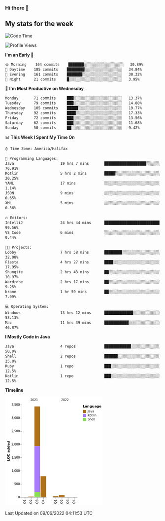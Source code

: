 ### Hi there 👋

## My stats for the week
<!--START_SECTION:waka-->
![Code Time](http://img.shields.io/badge/Code%20Time-257%20hrs%208%20mins-blue)

![Profile Views](http://img.shields.io/badge/Profile%20Views-0-blue)

**I'm an Early 🐤** 

```text
🌞 Morning    164 commits    ███████░░░░░░░░░░░░░░░░░░   30.89% 
🌆 Daytime    185 commits    ████████░░░░░░░░░░░░░░░░░   34.84% 
🌃 Evening    161 commits    ███████░░░░░░░░░░░░░░░░░░   30.32% 
🌙 Night      21 commits     █░░░░░░░░░░░░░░░░░░░░░░░░   3.95%

```
📅 **I'm Most Productive on Wednesday** 

```text
Monday       71 commits     ███░░░░░░░░░░░░░░░░░░░░░░   13.37% 
Tuesday      79 commits     ███░░░░░░░░░░░░░░░░░░░░░░   14.88% 
Wednesday    105 commits    █████░░░░░░░░░░░░░░░░░░░░   19.77% 
Thursday     92 commits     ████░░░░░░░░░░░░░░░░░░░░░   17.33% 
Friday       72 commits     ███░░░░░░░░░░░░░░░░░░░░░░   13.56% 
Saturday     62 commits     ███░░░░░░░░░░░░░░░░░░░░░░   11.68% 
Sunday       50 commits     ██░░░░░░░░░░░░░░░░░░░░░░░   9.42%

```


📊 **This Week I Spent My Time On** 

```text
⌚︎ Time Zone: America/Halifax

💬 Programming Languages: 
Java                     19 hrs 7 mins       ███████████████████░░░░░░   76.91% 
Kotlin                   5 hrs 2 mins        █████░░░░░░░░░░░░░░░░░░░░   20.25% 
YAML                     17 mins             ░░░░░░░░░░░░░░░░░░░░░░░░░   1.14% 
JSON                     9 mins              ░░░░░░░░░░░░░░░░░░░░░░░░░   0.65% 
XML                      5 mins              ░░░░░░░░░░░░░░░░░░░░░░░░░   0.36%

🔥 Editors: 
IntelliJ                 24 hrs 44 mins      █████████████████████████   99.56% 
VS Code                  6 mins              ░░░░░░░░░░░░░░░░░░░░░░░░░   0.44%

🐱‍💻 Projects: 
Lobby                    7 hrs 58 mins       ████████░░░░░░░░░░░░░░░░░   32.08% 
Fiesta                   4 hrs 27 mins       ████░░░░░░░░░░░░░░░░░░░░░   17.95% 
Shungite                 2 hrs 43 mins       ██░░░░░░░░░░░░░░░░░░░░░░░   10.97% 
Wardrobe                 2 hrs 17 mins       ██░░░░░░░░░░░░░░░░░░░░░░░   9.25% 
brane                    1 hr 59 mins        ██░░░░░░░░░░░░░░░░░░░░░░░   7.99%

💻 Operating System: 
Windows                  13 hrs 12 mins      █████████████░░░░░░░░░░░░   53.13% 
Mac                      11 hrs 39 mins      ███████████░░░░░░░░░░░░░░   46.87%

```

**I Mostly Code in Java** 

```text
Java                     4 repos             ████████████░░░░░░░░░░░░░   50.0% 
Shell                    2 repos             ██████░░░░░░░░░░░░░░░░░░░   25.0% 
Ruby                     1 repo              ███░░░░░░░░░░░░░░░░░░░░░░   12.5% 
Kotlin                   1 repo              ███░░░░░░░░░░░░░░░░░░░░░░   12.5%

```


**Timeline**

![Chart not found](https://raw.githubusercontent.com/lyndseyy/lyndseyy/main/charts/bar_graph.png) 


 Last Updated on 09/06/2022 04:11:53 UTC
<!--END_SECTION:waka-->